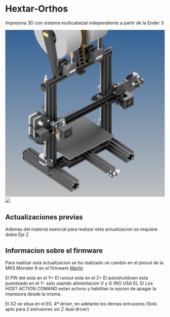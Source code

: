 # Hextar-Orthos

Impresora 3D con sistema multicabezal independiente a partir de la Ender 3

![](https://github.com/Inderlard/Hextar-Orthos/blob/main/Media/Hextar%20Orthos.png?raw=true)
![](https://github.com/Inderlard/Hextar-Orthos/blob/main/Media/Cambio%20Ocabezal.gif?raw=true)

## Actualizaciones previas

Ademas del material esencial para realizar esta actualizacion se requiere doble Eje Z

## Informacion sobre el firmware

Para realizar esta actualizacion se ha realizado un cambio en el pinout de la MKS Monster 8 en el firmware [Marlin](https://github.com/MarlinFirmware/Marlin)

El PW det esta en el Y+
El runout esta en el Z+
El autoshutdown esta puenteado en el Y- solo usando alimentacion V y G (NO USA EL S)
Los HOST ACTION COMAND estan activos y habilitan la opcion de apagar la impresora desde la misma.

El X2 se situa en el E0, 4º driver, en adelante los demas extrusores (Solo apto para 2 extrusores sin Z dual driver)
